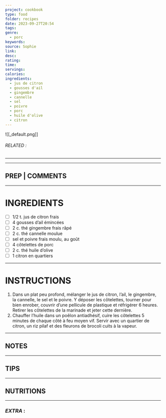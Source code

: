 ```yaml
---
project: cookbook
type: food
folder: recipes
date: 2023-09-27T20:54
tags: 
genre:
  - porc
keywords: 
source: Sophie
link: 
desc: 
rating: 
time: 
servings: 
calories: 
ingredients:
  - jus de citron
  - gousses d'ail
  - gingembre
  - cannelle
  - sel
  - poivre
  - porc
  - huile d'olive
  - citron
---
```


![[_default.png]]
###### *RELATED* : 
---


---
## PREP | COMMENTS



---
# INGREDIENTS

- [ ] 1/2 t. jus de citron frais
- [ ] 4 gousses d’ail émincées
- [ ] 2 c. thé gingembre frais râpé
- [ ] 2 c. thé cannelle moulue
- [ ] sel et poivre frais moulu, au goût
- [ ] 4 côtelettes de porc
- [ ] 2 c. thé huile d’olive
- [ ] 1 citron en quartiers

---
# INSTRUCTIONS

1. Dans un plat peu profond, mélanger le jus de citron, l’ail, le gingembre, la cannelle, le sel et le poivre. Y déposer les côtelettes, tourner pour bien enrober, couvrir d’une pellicule de plastique et réfrigérer 6 heures. Retirer les côtelettes de la marinade et jeter cette dernière. 
2. Chauffer l’huile dans un poêlon antiadhésif, cuire les côtelettes 5 minutes de chaque côté à feu moyen vif. Servir avec un quartier de citron, un riz pilaf et des fleurons de brocoli cuits à la vapeur.

---
## NOTES



---
## TIPS



---
## NUTRITIONS



---
### *EXTRA* :



